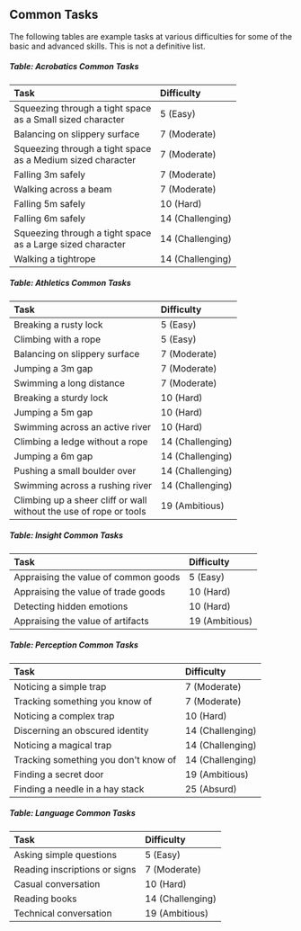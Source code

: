 ## Common Tasks

The following tables are example tasks at various difficulties for some of the basic and advanced skills. This is not a definitive list.

##### Table: Acrobatics Common Tasks
| Task | Difficulty |
|:-|:-|
| Squeezing through a tight space<br/>as a Small sized character | 5 (Easy) |
| Balancing on slippery surface | 7 (Moderate) |
| Squeezing through a tight space<br/>as a Medium sized character | 7 (Moderate) |
| Falling 3m safely | 7 (Moderate) |
| Walking across a beam | 7 (Moderate) |
| Falling 5m safely | 10 (Hard) |
| Falling 6m safely | 14 (Challenging) |
| Squeezing through a tight space<br/>as a Large sized character | 14 (Challenging) |
| Walking a tightrope | 14 (Challenging) |

##### Table: Athletics Common Tasks
| Task | Difficulty |
|:-|:-|
| Breaking a rusty lock | 5 (Easy) |
| Climbing with a rope | 5 (Easy) |
| Balancing on slippery surface | 7 (Moderate) |
| Jumping a 3m gap | 7 (Moderate) |
| Swimming a long distance | 7 (Moderate) |
| Breaking a sturdy lock | 10 (Hard) |
| Jumping a 5m gap | 10 (Hard) |
| Swimming across an active river | 10 (Hard) |
| Climbing a ledge without a rope | 14 (Challenging) |
| Jumping a 6m gap | 14 (Challenging) |
| Pushing a small boulder over | 14 (Challenging) |
| Swimming across a rushing river | 14 (Challenging) |
| Climbing up a sheer cliff or wall<br/>without the use of rope or tools | 19 (Ambitious) |

##### Table: Insight Common Tasks
| Task | Difficulty |
|:-|:-|
| Appraising the value of common goods | 5 (Easy) |
| Appraising the value of trade goods | 10 (Hard) |
| Detecting hidden emotions | 10 (Hard) |
| Appraising the value of artifacts | 19 (Ambitious) |

##### Table: Perception Common Tasks
| Task | Difficulty |
|:-|:-|
| Noticing a simple trap | 7 (Moderate) |
| Tracking something you know of | 7 (Moderate) |
| Noticing a complex trap | 10 (Hard) |
| Discerning an obscured identity | 14 (Challenging) |
| Noticing a magical trap | 14 (Challenging) |
| Tracking something you don't know of | 14 (Challenging) |
| Finding a secret door | 19 (Ambitious) |
| Finding a needle in a hay stack | 25 (Absurd) |

##### Table: Language Common Tasks
| Task | Difficulty |
|:-|:-|
| Asking simple questions | 5 (Easy) |
| Reading inscriptions or signs | 7 (Moderate) |
| Casual conversation | 10 (Hard) |
| Reading books | 14 (Challenging) |
| Technical conversation | 19 (Ambitious) |
